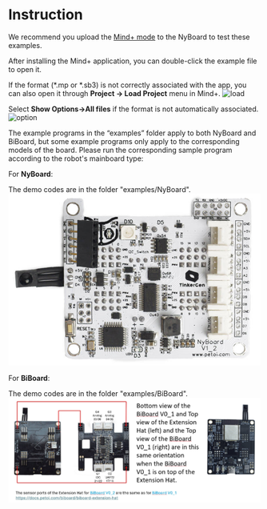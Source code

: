 # Instruction

We recommend you upload the [Mind+ mode](https://docs.petoi.com/graphical-programming-interface/petoi-coding-blocks#prepare-petoi-robot) to the NyBoard to test these examples. 

After installing the Mind+ application, you can double-click the example file to open it. 

If the format (\*.mp or \*.sb3) is not correctly associated with the app, you can also open it through **Project -> Load Project** menu in Mind+. 
<img width="1069" alt="load" src="https://github.com/PetoiCamp/Petoi_MindPlusLib/assets/9747608/4433ae91-015e-4a6b-95d3-3c246a01a72d">

Select **Show Options->All files** if the format is not automatically associated.
<img width="989" alt="option" src="https://github.com/PetoiCamp/Petoi_MindPlusLib/assets/9747608/8e841282-2e0a-4694-87d7-7ab38e6ca0d9">

The example programs in the “examples” folder apply to both NyBoard and BiBoard, but some example programs only apply to the corresponding models of the board. 
Please run the corresponding sample program according to the robot's mainboard type:

For **NyBoard**:

The demo codes are in the folder "examples/NyBoard".
![image](https://github.com/PetoiCamp/Petoi_MindPlusLib/blob/1a475d7050459d7a98941f8362aad6d5bbb76136/examples/NyBoard/NyBoard.jpg)

For **BiBoard**:

The demo codes are in the folder "examples/BiBoard".
![image](https://github.com/PetoiCamp/Petoi_MindPlusLib/blob/1a475d7050459d7a98941f8362aad6d5bbb76136/examples/BiBoard/BiBoard.jpg)
